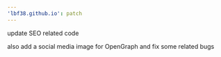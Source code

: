```yaml
---
'lbf38.github.io': patch
---
```


update SEO related code

also add a social media image for OpenGraph
and fix some related bugs
